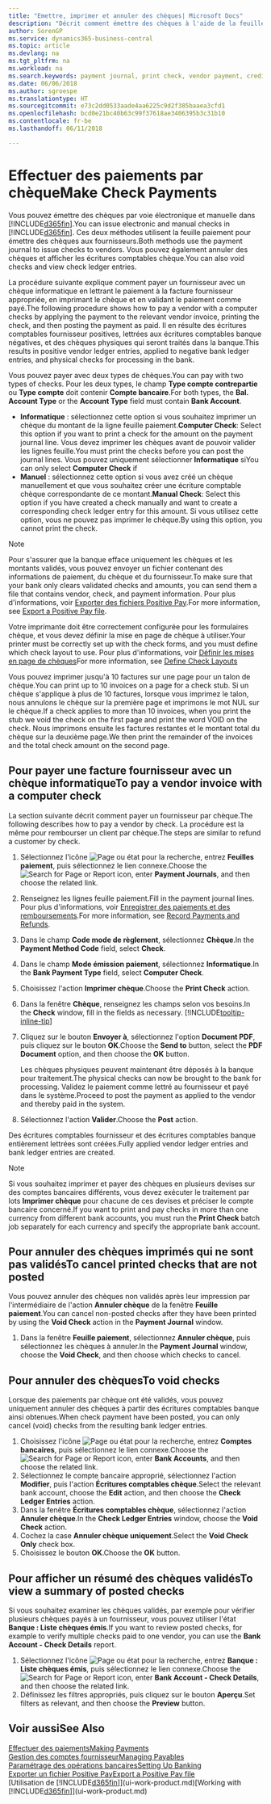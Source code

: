 ```yaml
---
title: "Emettre, imprimer et annuler des chèques| Microsoft Docs"
description: "Décrit comment émettre des chèques à l'aide de la feuille paiement, imprimer des chèques, et annuler ou afficher les écritures comptables chèque dans Business Central."
author: SorenGP
ms.service: dynamics365-business-central
ms.topic: article
ms.devlang: na
ms.tgt_pltfrm: na
ms.workload: na
ms.search.keywords: payment journal, print check, vendor payment, creditor, debt, balance due, AP
ms.date: 06/06/2018
ms.author: sgroespe
ms.translationtype: HT
ms.sourcegitcommit: e73c2dd0533aade4aa6225c9d2f385baaea3cfd1
ms.openlocfilehash: bcd0e21bc40b63c99f37618ae3406395b3c31b10
ms.contentlocale: fr-be
ms.lasthandoff: 06/11/2018

---
```

# <a name="make-check-payments"></a><span data-ttu-id="ddd15-103">Effectuer des paiements par chèque</span><span class="sxs-lookup"><span data-stu-id="ddd15-103">Make Check Payments</span></span>
<span data-ttu-id="ddd15-104">Vous pouvez émettre des chèques par voie électronique et manuelle dans [!INCLUDE[d365fin](includes/d365fin_md.md)].</span><span class="sxs-lookup"><span data-stu-id="ddd15-104">You can issue electronic and manual checks in [!INCLUDE[d365fin](includes/d365fin_md.md)].</span></span> <span data-ttu-id="ddd15-105">Ces deux méthodes utilisent la feuille paiement pour émettre des chèques aux fournisseurs.</span><span class="sxs-lookup"><span data-stu-id="ddd15-105">Both methods use the payment journal to issue checks to vendors.</span></span> <span data-ttu-id="ddd15-106">Vous pouvez également annuler des chèques et afficher les écritures comptables chèque.</span><span class="sxs-lookup"><span data-stu-id="ddd15-106">You can also void checks and view check ledger entries.</span></span>

<span data-ttu-id="ddd15-107">La procédure suivante explique comment payer un fournisseur avec un chèque informatique en lettrant le paiement à la facture fournisseur appropriée, en imprimant le chèque et en validant le paiement comme payé.</span><span class="sxs-lookup"><span data-stu-id="ddd15-107">The following procedure shows how to pay a vendor with a computer checks by applying the payment to the relevant vendor invoice, printing the check, and then posting the payment as paid.</span></span> <span data-ttu-id="ddd15-108">Il en résulte des écritures comptables fournisseur positives, lettrées aux écritures comptables banque négatives, et des chèques physiques qui seront traités dans la banque.</span><span class="sxs-lookup"><span data-stu-id="ddd15-108">This results in positive vendor ledger entries, applied to negative bank ledger entries, and physical checks for processing in the bank.</span></span>

<span data-ttu-id="ddd15-109">Vous pouvez payer avec deux types de chèques.</span><span class="sxs-lookup"><span data-stu-id="ddd15-109">You can pay with two types of checks.</span></span> <span data-ttu-id="ddd15-110">Pour les deux types, le champ **Type compte contrepartie** ou **Type compte** doit contenir **Compte bancaire**.</span><span class="sxs-lookup"><span data-stu-id="ddd15-110">For both types, the **Bal. Account Type** or the **Account Type** field must contain **Bank Account**.</span></span>

- <span data-ttu-id="ddd15-111">**Informatique** : sélectionnez cette option si vous souhaitez imprimer un chèque du montant de la ligne feuille paiement.</span><span class="sxs-lookup"><span data-stu-id="ddd15-111">**Computer Check**: Select this option if you want to print a check for the amount on the payment journal line.</span></span> <span data-ttu-id="ddd15-112">Vous devez imprimer les chèques avant de pouvoir valider les lignes feuille.</span><span class="sxs-lookup"><span data-stu-id="ddd15-112">You must print the checks before you can post the journal lines.</span></span> <span data-ttu-id="ddd15-113">Vous pouvez uniquement sélectionner **Informatique** si</span><span class="sxs-lookup"><span data-stu-id="ddd15-113">You can only select **Computer Check** if</span></span>
- <span data-ttu-id="ddd15-114">**Manuel** : sélectionnez cette option si vous avez créé un chèque manuellement et que vous souhaitez créer une écriture comptable chèque correspondante de ce montant.</span><span class="sxs-lookup"><span data-stu-id="ddd15-114">**Manual Check**: Select this option if you have created a check manually and want to create a corresponding check ledger entry for this amount.</span></span> <span data-ttu-id="ddd15-115">Si vous utilisez cette option, vous ne pouvez pas imprimer le chèque.</span><span class="sxs-lookup"><span data-stu-id="ddd15-115">By using this option, you cannot print the check.</span></span>

> [!NOTE]  
> <span data-ttu-id="ddd15-116">Pour s'assurer que la banque efface uniquement les chèques et les montants validés, vous pouvez envoyer un fichier contenant des informations de paiement, du chèque et du fournisseur.</span><span class="sxs-lookup"><span data-stu-id="ddd15-116">To make sure that your bank only clears validated checks and amounts, you can send them a file that contains vendor, check, and payment information.</span></span> <span data-ttu-id="ddd15-117">Pour plus d'informations, voir [Exporter des fichiers Positive Pay](finance-how-positive-pay.md).</span><span class="sxs-lookup"><span data-stu-id="ddd15-117">For more information, see [Export a Positive Pay file](finance-how-positive-pay.md).</span></span>

<span data-ttu-id="ddd15-118">Votre imprimante doit être correctement configurée pour les formulaires chèque, et vous devez définir la mise en page de chèque à utiliser.</span><span class="sxs-lookup"><span data-stu-id="ddd15-118">Your printer must be correctly set up with the check forms, and you must define which check layout to use.</span></span> <span data-ttu-id="ddd15-119">Pour plus d'informations, voir [Définir les mises en page de chèques](finance-how-define-check-layouts.md)</span><span class="sxs-lookup"><span data-stu-id="ddd15-119">For more information, see [Define Check Layouts](finance-how-define-check-layouts.md)</span></span>

<span data-ttu-id="ddd15-120">Vous pouvez imprimer jusqu'à 10 factures sur une page pour un talon de chèque.</span><span class="sxs-lookup"><span data-stu-id="ddd15-120">You can print up to 10 invoices on a page for a check stub.</span></span> <span data-ttu-id="ddd15-121">Si un chèque s'applique à plus de 10 factures, lorsque vous imprimez le talon, nous annulons le chèque sur la première page et imprimons le mot NUL sur le chèque.</span><span class="sxs-lookup"><span data-stu-id="ddd15-121">If a check applies to more than 10 invoices, when you print the stub we void the check on the first page and print the word VOID on the check.</span></span> <span data-ttu-id="ddd15-122">Nous imprimons ensuite les factures restantes et le montant total du chèque sur la deuxième page.</span><span class="sxs-lookup"><span data-stu-id="ddd15-122">We then print the remainder of the invoices and the total check amount on the second page.</span></span> 

## <a name="to-pay-a-vendor-invoice-with-a-computer-check"></a><span data-ttu-id="ddd15-123">Pour payer une facture fournisseur avec un chèque informatique</span><span class="sxs-lookup"><span data-stu-id="ddd15-123">To pay a vendor invoice with a computer check</span></span>
<span data-ttu-id="ddd15-124">La section suivante décrit comment payer un fournisseur par chèque.</span><span class="sxs-lookup"><span data-stu-id="ddd15-124">The following describes how to pay a vendor by check.</span></span> <span data-ttu-id="ddd15-125">La procédure est la même pour rembourser un client par chèque.</span><span class="sxs-lookup"><span data-stu-id="ddd15-125">The steps are similar to refund a customer by check.</span></span>

1. <span data-ttu-id="ddd15-126">Sélectionnez l'icône ![Page ou état pour la recherche](media/ui-search/search_small.png "Page ou état pour la recherche"), entrez **Feuilles paiement**, puis sélectionnez le lien connexe.</span><span class="sxs-lookup"><span data-stu-id="ddd15-126">Choose the ![Search for Page or Report](media/ui-search/search_small.png "Search for Page or Report icon") icon, enter **Payment Journals**, and then choose the related link.</span></span>
2. <span data-ttu-id="ddd15-127">Renseignez les lignes feuille paiement.</span><span class="sxs-lookup"><span data-stu-id="ddd15-127">Fill in the payment journal lines.</span></span> <span data-ttu-id="ddd15-128">Pour plus d'informations, voir [Enregistrer des paiements et des remboursements](payables-how-post-payments-refunds.md).</span><span class="sxs-lookup"><span data-stu-id="ddd15-128">For more information, see [Record Payments and Refunds](payables-how-post-payments-refunds.md).</span></span>
3. <span data-ttu-id="ddd15-129">Dans le champ **Code mode de règlement**, sélectionnez **Chèque**.</span><span class="sxs-lookup"><span data-stu-id="ddd15-129">In the **Payment Method Code** field, select **Check**.</span></span>
4. <span data-ttu-id="ddd15-130">Dans le champ **Mode émission paiement**, sélectionnez **Informatique**.</span><span class="sxs-lookup"><span data-stu-id="ddd15-130">In the **Bank Payment Type** field, select **Computer Check**.</span></span>
5. <span data-ttu-id="ddd15-131">Choisissez l'action **Imprimer chèque**.</span><span class="sxs-lookup"><span data-stu-id="ddd15-131">Choose the **Print Check** action.</span></span>
6. <span data-ttu-id="ddd15-132">Dans la fenêtre **Chèque**, renseignez les champs selon vos besoins.</span><span class="sxs-lookup"><span data-stu-id="ddd15-132">In the **Check** window, fill in the fields as necessary.</span></span> [!INCLUDE[tooltip-inline-tip](includes/tooltip-inline-tip_md.md)]
7. <span data-ttu-id="ddd15-133">Cliquez sur le bouton **Envoyer à**, sélectionnez l'option **Document PDF**, puis cliquez sur le bouton **OK**.</span><span class="sxs-lookup"><span data-stu-id="ddd15-133">Choose the **Send to** button, select the **PDF Document** option, and then choose the **OK** button.</span></span>

    <span data-ttu-id="ddd15-134">Les chèques physiques peuvent maintenant être déposés à la banque pour traitement.</span><span class="sxs-lookup"><span data-stu-id="ddd15-134">The physical checks can now be brought to the bank for processing.</span></span> <span data-ttu-id="ddd15-135">Validez le paiement comme lettré au fournisseur et payé dans le système.</span><span class="sxs-lookup"><span data-stu-id="ddd15-135">Proceed to post the payment as applied to the vendor and thereby paid in the system.</span></span>
8. <span data-ttu-id="ddd15-136">Sélectionnez l'action **Valider**.</span><span class="sxs-lookup"><span data-stu-id="ddd15-136">Choose the **Post** action.</span></span>

<span data-ttu-id="ddd15-137">Des écritures comptables fournisseur et des écritures comptables banque entièrement lettrées sont créées.</span><span class="sxs-lookup"><span data-stu-id="ddd15-137">Fully applied vendor ledger entries and bank ledger entries are created.</span></span>

> [!NOTE]  
> <span data-ttu-id="ddd15-138">Si vous souhaitez imprimer et payer des chèques en plusieurs devises sur des comptes bancaires différents, vous devez exécuter le traitement par lots **Imprimer chèque** pour chacune de ces devises et préciser le compte bancaire concerné.</span><span class="sxs-lookup"><span data-stu-id="ddd15-138">If you want to print and pay checks in more than one currency from different bank accounts, you must run the **Print Check** batch job separately for each currency and specify the appropriate bank account.</span></span>

## <a name="to-cancel-printed-checks-that-are-not-posted"></a><span data-ttu-id="ddd15-139">Pour annuler des chèques imprimés qui ne sont pas validés</span><span class="sxs-lookup"><span data-stu-id="ddd15-139">To cancel printed checks that are not posted</span></span>
<span data-ttu-id="ddd15-140">Vous pouvez annuler des chèques non validés après leur impression par l'intermédiaire de l'action **Annuler chèque** de la fenêtre **Feuille paiement**.</span><span class="sxs-lookup"><span data-stu-id="ddd15-140">You can cancel non-posted checks after they have been printed by using the **Void Check** action in the **Payment Journal** window.</span></span>

1. <span data-ttu-id="ddd15-141">Dans la fenêtre **Feuille paiement**, sélectionnez **Annuler chèque**, puis sélectionnez les chèques à annuler.</span><span class="sxs-lookup"><span data-stu-id="ddd15-141">In the **Payment Journal** window, choose the **Void Check**, and then choose which checks to cancel.</span></span>

## <a name="to-void-checks"></a><span data-ttu-id="ddd15-142">Pour annuler des chèques</span><span class="sxs-lookup"><span data-stu-id="ddd15-142">To void checks</span></span>
<span data-ttu-id="ddd15-143">Lorsque des paiements par chèque ont été validés, vous pouvez uniquement annuler des chèques à partir des écritures comptables banque ainsi obtenues.</span><span class="sxs-lookup"><span data-stu-id="ddd15-143">When check payment have been posted, you can only cancel (void) checks from the resulting bank ledger entries.</span></span>

1. <span data-ttu-id="ddd15-144">Choisissez l'icône ![Page ou état pour la recherche](media/ui-search/search_small.png "icône Page ou état pour la recherche"), entrez **Comptes bancaires**, puis sélectionnez le lien connexe.</span><span class="sxs-lookup"><span data-stu-id="ddd15-144">Choose the ![Search for Page or Report](media/ui-search/search_small.png "Search for Page or Report icon") icon, enter **Bank Accounts**, and then choose the related link.</span></span>
2. <span data-ttu-id="ddd15-145">Sélectionnez le compte bancaire approprié, sélectionnez l'action **Modifier**, puis l'action **Écritures comptables chèque**.</span><span class="sxs-lookup"><span data-stu-id="ddd15-145">Select the relevant bank account, choose the **Edit** action, and then choose the **Check Ledger Entries** action.</span></span>
3. <span data-ttu-id="ddd15-146">Dans la fenêtre **Écritures comptables chèque**, sélectionnez l'action **Annuler chèque**.</span><span class="sxs-lookup"><span data-stu-id="ddd15-146">In the **Check Ledger Entries** window, choose the **Void Check** action.</span></span>
4. <span data-ttu-id="ddd15-147">Cochez la case **Annuler chèque uniquement**.</span><span class="sxs-lookup"><span data-stu-id="ddd15-147">Select the **Void Check Only** check box.</span></span>
5. <span data-ttu-id="ddd15-148">Choisissez le bouton **OK**.</span><span class="sxs-lookup"><span data-stu-id="ddd15-148">Choose the **OK** button.</span></span>

## <a name="to-view-a-summary-of-posted-checks"></a><span data-ttu-id="ddd15-149">Pour afficher un résumé des chèques validés</span><span class="sxs-lookup"><span data-stu-id="ddd15-149">To view a summary of posted checks</span></span>
<span data-ttu-id="ddd15-150">Si vous souhaitez examiner les chèques validés, par exemple pour vérifier plusieurs chèques payés à un fournisseur, vous pouvez utiliser l'état **Banque : Liste chèques émis**.</span><span class="sxs-lookup"><span data-stu-id="ddd15-150">If you want to review posted checks, for example to verify multiple checks paid to one vendor, you can use the **Bank Account - Check Details** report.</span></span>
1. <span data-ttu-id="ddd15-151">Sélectionnez l'icône ![Page ou état pour la recherche](media/ui-search/search_small.png "icône Page ou état pour la recherche"), entrez **Banque : Liste chèques émis**, puis sélectionnez le lien connexe.</span><span class="sxs-lookup"><span data-stu-id="ddd15-151">Choose the ![Search for Page or Report](media/ui-search/search_small.png "Search for Page or Report icon") icon, enter **Bank Account - Check Details**, and then choose the related link.</span></span>
2. <span data-ttu-id="ddd15-152">Définissez les filtres appropriés, puis cliquez sur le bouton **Aperçu**.</span><span class="sxs-lookup"><span data-stu-id="ddd15-152">Set filters as relevant, and then choose the **Preview** button.</span></span>

## <a name="see-also"></a><span data-ttu-id="ddd15-153">Voir aussi</span><span class="sxs-lookup"><span data-stu-id="ddd15-153">See Also</span></span>
[<span data-ttu-id="ddd15-154">Effectuer des paiements</span><span class="sxs-lookup"><span data-stu-id="ddd15-154">Making Payments</span></span>](payables-make-payments.md)  
[<span data-ttu-id="ddd15-155">Gestion des comptes fournisseur</span><span class="sxs-lookup"><span data-stu-id="ddd15-155">Managing Payables</span></span>](payables-manage-payables.md)  
[<span data-ttu-id="ddd15-156">Paramétrage des opérations bancaires</span><span class="sxs-lookup"><span data-stu-id="ddd15-156">Setting Up Banking</span></span>](bank-setup-banking.md)  
[<span data-ttu-id="ddd15-157">Exporter un fichier Positive Pay</span><span class="sxs-lookup"><span data-stu-id="ddd15-157">Export a Positive Pay file</span></span>](finance-how-positive-pay.md)  
<span data-ttu-id="ddd15-158">[Utilisation de [!INCLUDE[d365fin](includes/d365fin_md.md)]](ui-work-product.md)</span><span class="sxs-lookup"><span data-stu-id="ddd15-158">[Working with [!INCLUDE[d365fin](includes/d365fin_md.md)]](ui-work-product.md)</span></span>  

